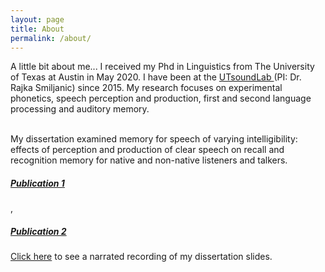 ```yaml
---
layout: page
title: About
permalink: /about/
---
```

A little bit about me...
I received my Phd in Linguistics from The University of Texas at Austin in May 2020. I have been at the <a href="https://utsoundlab.wordpress.com/"> UTsoundLab </a> (PI: Dr. Rajka Smiljanic) since 2015. 
My research focuses on experimental phonetics, speech perception and production, first and second language processing and auditory memory. 

<br>My dissertation examined memory for speech of varying intelligibility: effects of perception and production of clear speech on recall and recognition memory for native and non-native listeners and talkers. <a href="https://skrstck.github.io/files/2018_Keerstock_Smiljanic.pdf"><h5>Publication 1</h5></a>,<a href="https://skrstck.github.io/files/2019_Keerstock_Smiljanic.pdf"><h5>Publication 2</h5></a> 
<a href="https://www.youtube.com/watch?v=gori8gyUX-s"> Click here</a> to see a narrated recording of my dissertation slides.
